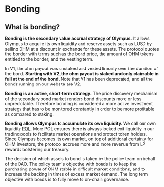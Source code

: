 # Bonding

## What is bonding?

**Bonding is the secondary value accrual strategy of Olympus.** It allows Olympus
to acquire its own liquidity and reserve assets such as LUSD by selling OHM
at a discount in exchange for these assets. The protocol quotes the bonder with
terms such as the bond price, the amount of OHM tokens entitled to the bonder, and
the vesting term. 

In V1, the ohm payout was unstaked and vested linearly over the duration of the bond. 
**Starting with V2, the ohm payout is staked and only claimable in full at the end of the bond.**
Note that V1 has been deprecated, and all the bonds running on our website are V2. 

**Bonding is an active, short-term strategy.** The price discovery mechanism of the secondary bond market renders bond discounts more or less unpredictable. Therefore bonding is considered a more active investment strategy that has to be monitored constantly in order to be more profitable as compared to staking.

**Bonding allows Olympus to accumulate its own liquidity.** We call our own liquidity [POL](../references/glossary.md#pol). More POL ensures there is always locked exit liquidity in our trading pools to facilitate market operations and protect token holders. Since Olympus becomes its own market, on top of additional certainty for OHM investors, the protocol accrues more and more revenue from LP rewards bolstering our treasury.

The decision of which assets to bond is taken by the policy team on behalf of the DAO. The policy team's 
objective with bonds is to keep the purchasing power of OHM stable in difficult market conditions, and to 
increase the backing in times of excess market demand. The long term objective with bonds is to fully move 
to on-chain governance.